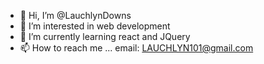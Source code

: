 - 👋 Hi, I’m @LauchlynDowns
- 👀 I’m interested in web development
- 🌱 I’m currently learning react and JQuery
- 📫 How to reach me ... email: LAUCHLYN101@gmail.com

<!---
LauchlynDowns/LauchlynDowns is a ✨ special ✨ repository because its `README.md` (this file) appears on your GitHub profile.
You can click the Preview link to take a look at your changes.
--->
